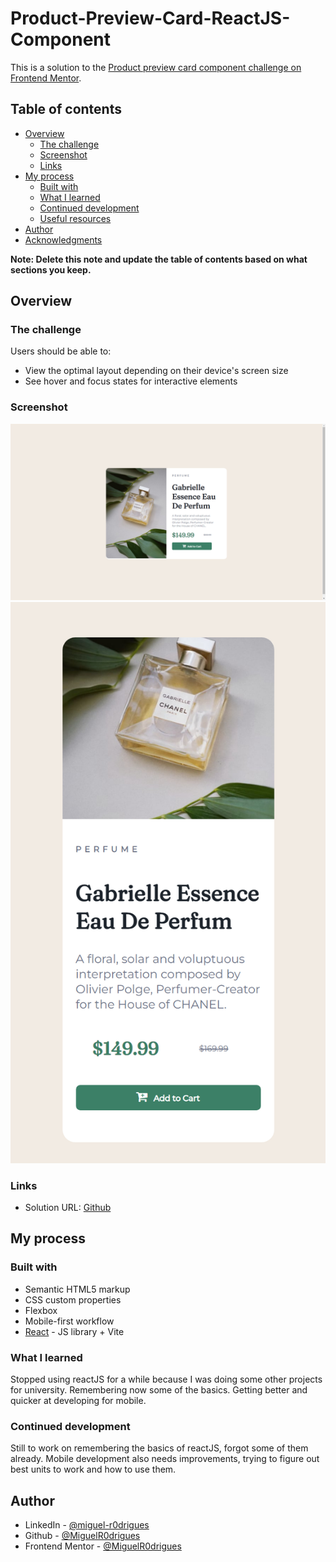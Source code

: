 # Product-Preview-Card-ReactJS-Component

This is a solution to the [Product preview card component challenge on Frontend Mentor](https://www.frontendmentor.io/challenges/product-preview-card-component-GO7UmttRfa).

## Table of contents

- [Overview](#overview)
  - [The challenge](#the-challenge)
  - [Screenshot](#screenshot)
  - [Links](#links)
- [My process](#my-process)
  - [Built with](#built-with)
  - [What I learned](#what-i-learned)
  - [Continued development](#continued-development)
  - [Useful resources](#useful-resources)
- [Author](#author)
- [Acknowledgments](#acknowledgments)

**Note: Delete this note and update the table of contents based on what sections you keep.**

## Overview

### The challenge

Users should be able to:

- View the optimal layout depending on their device's screen size
- See hover and focus states for interactive elements

### Screenshot

![](./screenshot.png)
![](./screenshot_mobile.png)

### Links

- Solution URL: [Github](https://github.com/MiguelR0drigues/Product-Preview-Card-ReactJS-Component)

## My process

### Built with

- Semantic HTML5 markup
- CSS custom properties
- Flexbox
- Mobile-first workflow
- [React](https://reactjs.org/) - JS library + Vite

### What I learned

Stopped using reactJS for a while because I was doing some other projects for university. Remembering now some of the basics.
Getting better and quicker at developing for mobile.

### Continued development

Still to work on remembering the basics of reactJS, forgot some of them already.
Mobile development also needs improvements, trying to figure out best units to work and how to use them.

## Author

- LinkedIn - [@miguel-r0drigues](https://www.linkedin.com/in/miguel-r0drigues/)
- Github - [@MiguelR0drigues](https://github.com/MiguelR0drigues)
- Frontend Mentor - [@MiguelR0drigues](https://www.frontendmentor.io/profile/MiguelR0drigues)

